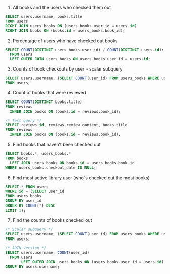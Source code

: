 1) All books and the users who checked them out

```sql
SELECT users.username, books.title
FROM users
RIGHT JOIN users_books ON (users_books.user_id = users.id)
RIGHT JOIN books ON (books.id = users_books.book_id);
```

2) Percentage of users who have checked out books
```sql
SELECT COUNT(DISTINCT users_books.user_id) / COUNT(DISTINCT users.id)::float * 100 AS percent
  FROM users
  LEFT OUTER JOIN users_books ON users_books.user_id = users.id;
```

3) Counts of book checkouts by user - scalar subquery
```sql
SELECT users.username, (SELECT COUNT(user_id) FROM users_books WHERE users_books.user_id = users.id)
FROM users;
```

4) Count of books that were reviewed
```sql
SELECT COUNT(DISTINCT books.title)
FROM reviews
  INNER JOIN books ON (books.id = reviews.book_id);
```

```sql
/* Test query */
SELECT reviews.id, reviews.review_content, books.title
FROM reviews
  INNER JOIN books ON (books.id = reviews.book_id);
```

5) Find books that haven’t been checked out
```sql
SELECT books.*, users_books.*
FROM books
  LEFT JOIN users_books ON books.id = users_books.book_id
WHERE users_books.checkout_date IS NULL;
```

6) Find most active library user (who's checked out the most books)
```sql
SELECT * FROM users
WHERE id = (SELECT user_id
FROM users_books
GROUP BY user_id
ORDER BY COUNT(*) DESC
LIMIT 1);
````

7) Find the counts of books checked out
```sql
/* Scalar subquery */
SELECT users.username, (SELECT COUNT(user_id) FROM users_books WHERE users_books.user_id = users.id)
FROM users;

/* JOIN version */
SELECT users.username, COUNT(user_id)
  FROM users
       LEFT OUTER JOIN users_books ON (users_books.user_id = users.id)
GROUP BY users.username;
```
